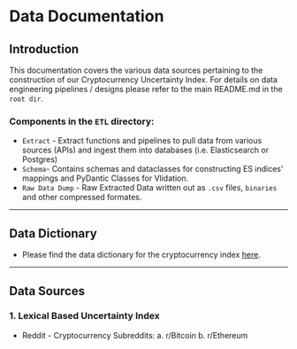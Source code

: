 # Data Documentation
## Introduction
This documentation covers the various data sources pertaining to the construction of our Cryptocurrency Uncertainty Index. For details on data engineering pipelines / designs please refer to the main README.md in the ```root dir```.

### Components in the ```ETL``` directory:
* ```Extract``` - Extract functions and pipelines to pull data from various sources (APIs) and ingest them into databases (i.e. Elasticsearch or Postgres)
* ```Schema```- Contains schemas and dataclasses for constructing ES indices' mappings and PyDantic Classes for Vlidation.
* ```Raw Data Dump``` - Raw Extracted Data written out as ```.csv``` files, ```binaries``` and other compressed formates.

---
## Data Dictionary
* Please find the data dictionary for the cryptocurrency index [here](https://docs.google.com/spreadsheets/d/1O8ulP8rPCMWXDkvzuJ9BugfGTJiRSgo0XItg9Nrlp9w/edit?usp=sharing).

---
## Data Sources
### 1. Lexical Based Uncertainty Index
   * Reddit - Cryptocurrency Subreddits:
     a. r/Bitcoin
     b. r/Ethereum
